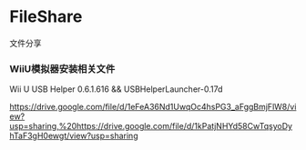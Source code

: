 # FileShare
文件分享

### WiiU模拟器安装相关文件

Wii U USB Helper 0.6.1.616  &&   USBHelperLauncher-0.17d

https://drive.google.com/file/d/1eFeA36Nd1UwqOc4hsPG3_aFggBmjFlW8/view?usp=sharing,%20https://drive.google.com/file/d/1kPatjNHYd58CwTqsyoDyhTaF3gH0ewgt/view?usp=sharing
